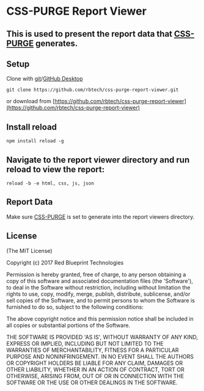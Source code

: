 
CSS-PURGE Report Viewer
=======================

## This is used to present the report data that [CSS-PURGE](http://rbtech.github.io/css-purge) generates.



Setup
-----
Clone with [git](https://git-scm.com)/[GitHub Desktop](https://desktop.github.com)

```
git clone https://github.com/rbtech/css-purge-report-viewer.git
```

or download from [https://github.com/rbtech/css-purge-report-viewer](https://github.com/rbtech/css-purge-report-viewer)


Install reload
-----
```
npm install reload -g
```


Navigate to the report viewer directory and run reload to view the report:
-----
```
reload -b -e html, css, js, json
```


Report Data
-----
Make sure [CSS-PURGE](http://rbtech.github.io/css-purge) is set to generate into the report viewers directory.



License
-----

(The MIT License)

Copyright (c) 2017 Red Blueprint Technologies

Permission is hereby granted, free of charge, to any person obtaining
a copy of this software and associated documentation files (the
'Software'), to deal in the Software without restriction, including
without limitation the rights to use, copy, modify, merge, publish,
distribute, sublicense, and/or sell copies of the Software, and to
permit persons to whom the Software is furnished to do so, subject to
the following conditions:

The above copyright notice and this permission notice shall be
included in all copies or substantial portions of the Software.

THE SOFTWARE IS PROVIDED 'AS IS', WITHOUT WARRANTY OF ANY KIND,
EXPRESS OR IMPLIED, INCLUDING BUT NOT LIMITED TO THE WARRANTIES OF
MERCHANTABILITY, FITNESS FOR A PARTICULAR PURPOSE AND NONINFRINGEMENT.
IN NO EVENT SHALL THE AUTHORS OR COPYRIGHT HOLDERS BE LIABLE FOR ANY
CLAIM, DAMAGES OR OTHER LIABILITY, WHETHER IN AN ACTION OF CONTRACT,
TORT OR OTHERWISE, ARISING FROM, OUT OF OR IN CONNECTION WITH THE
SOFTWARE OR THE USE OR OTHER DEALINGS IN THE SOFTWARE.
